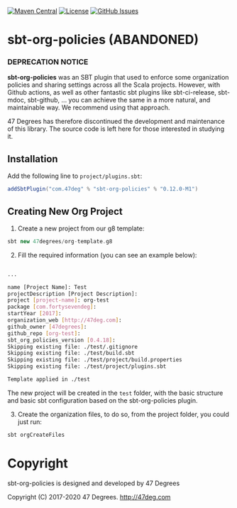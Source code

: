 
[comment]: # (Start Badges)

[![Maven Central](https://img.shields.io/badge/maven%20central-0.13.3-green.svg)](https://repo1.maven.org/maven2/com/47deg/sbt-org-policies_2.12_1.0) [![License](https://img.shields.io/badge/license-Apache%202-blue.svg)](https://raw.githubusercontent.com/47degrees/sbt-org-policies/master/LICENSE) [![GitHub Issues](https://img.shields.io/github/issues/47degrees/sbt-org-policies.svg)](https://github.com/47degrees/sbt-org-policies/issues)

[comment]: # (End Badges)
# sbt-org-policies (ABANDONED)

### DEPRECATION NOTICE

**sbt-org-policies** was an SBT plugin that used to enforce some organization policies and sharing settings across all the Scala projects. However, with Github actions, as well as other fantastic sbt plugins like sbt-ci-release, sbt-mdoc, sbt-github, ... you can achieve the same in a more natural, and maintainable way. We recommend using that approach.

47 Degrees has therefore discontinued the development and maintenance of this library. The source code is left here for those interested in studying it.

## Installation

[comment]: # (Start Replace)
Add the following line to `project/plugins.sbt`:

```scala
addSbtPlugin("com.47deg" % "sbt-org-policies" % "0.12.0-M1")
```

[comment]: # (End Replace)

## Creating New Org Project

1. Create a new project from our g8 template:

```scala
sbt new 47degrees/org-template.g8
```

2. Fill the required information (you can see an example below):

```bash

...

name [Project Name]: Test
projectDescription [Project Description]:
project [project-name]: org-test
package [com.fortysevendeg]:
startYear [2017]:
organization_web [http://47deg.com]:
github_owner [47degrees]:
github_repo [org-test]:
sbt_org_policies_version [0.4.18]:
Skipping existing file: ./test/.gitignore
Skipping existing file: ./test/build.sbt
Skipping existing file: ./test/project/build.properties
Skipping existing file: ./test/project/plugins.sbt

Template applied in ./test
```

The new project will be created in the `test` folder, with the basic structure and basic sbt configuration based on the sbt-org-policies plugin.

3. Create the organization files, to do so, from the project folder, you could just run:

```scala
sbt orgCreateFiles
```

[comment]: # (Start Copyright)
# Copyright

sbt-org-policies is designed and developed by 47 Degrees

Copyright (C) 2017-2020 47 Degrees. <http://47deg.com>

[comment]: # (End Copyright)
